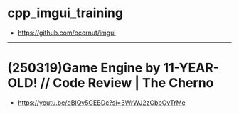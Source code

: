 # cpp_imgui_training

- https://github.com/ocornut/imgui

<hr />

# (250319)Game Engine by 11-YEAR-OLD! // Code Review | The Cherno
- https://youtu.be/dBlQv5GEBDc?si=3WrWJ2zGbbOvTrMe
